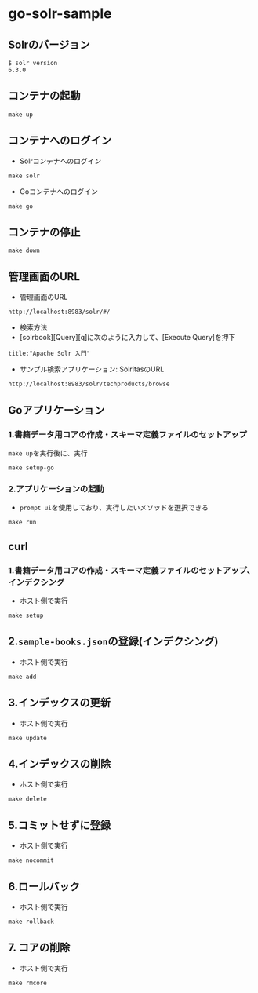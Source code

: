 # go-solr-sample
## Solrのバージョン
```
$ solr version
6.3.0
```
## コンテナの起動
```
make up
```

## コンテナへのログイン
- Solrコンテナへのログイン
```
make solr
```
- Goコンテナへのログイン
```
make go
```

## コンテナの停止
```
make down
```

## 管理画面のURL

- 管理画面のURL
```
http://localhost:8983/solr/#/
```
- 検索方法
- [solrbook][Query][q]に次のように入力して、[Execute Query]を押下
```
title:"Apache Solr 入門"
```

- サンプル検索アプリケーション: SolritasのURL
```
http://localhost:8983/solr/techproducts/browse
```

## Goアプリケーション

### 1.書籍データ用コアの作成・スキーマ定義ファイルのセットアップ
`make up`を実行後に、実行
```
make setup-go
```

### 2.アプリケーションの起動
- `prompt ui`を使用しており、実行したいメソッドを選択できる
```
make run
```


## curl

### 1.書籍データ用コアの作成・スキーマ定義ファイルのセットアップ、インデクシング
- ホスト側で実行
```
make setup
```

## 2.`sample-books.json`の登録(インデクシング)
- ホスト側で実行
```
make add
```

## 3.インデックスの更新
- ホスト側で実行
```
make update
```

## 4.インデックスの削除
- ホスト側で実行
```
make delete
```

## 5.コミットせずに登録
- ホスト側で実行
```
make nocommit
```
## 6.ロールバック
- ホスト側で実行
```
make rollback
```

## 7. コアの削除
- ホスト側で実行
```
make rmcore
```
